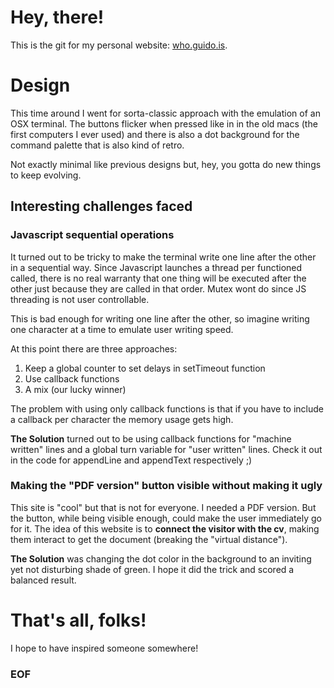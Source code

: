 # Hey, there!

This is the git for my personal website: [who.guido.is](who.guido.is).

# Design

This time around I went for sorta-classic approach with the emulation of an OSX terminal. The buttons flicker when pressed like in in the old macs (the first computers I ever used) and there is also a dot background for the command palette that is also kind of retro.

Not exactly minimal like previous designs but, hey, you gotta do new things to keep evolving.

## Interesting challenges faced

### Javascript sequential operations

It turned out to be tricky to make the terminal write one line after the other in a sequential way. Since Javascript launches a thread per functioned called, there is no real warranty that one thing will be executed after the other just because they are called in that order. Mutex wont do since JS threading is not user controllable.

This is bad enough for writing one line after the other, so imagine writing one character at a time to emulate user writing speed.

At this point there are three approaches:

1. Keep a global counter to set delays in setTimeout function
2. Use callback functions
3. A mix (our lucky winner)

The problem with using only callback functions is that if you have to include a callback per character the memory usage gets high.

**The Solution** turned out to be using callback functions for "machine written" lines and a global turn variable for "user written" lines. Check it out in the code for appendLine and appendText respectively ;)

### Making the "PDF version" button visible without making it ugly

This site is "cool" but that is not for everyone. I needed a PDF version. But the button, while being visible enough, could make the user immediately go for it. The idea of this website is to **connect the visitor with the cv**, making them interact to get the document (breaking the "virtual distance").

**The Solution** was changing the dot color in the background to an inviting yet not disturbing shade of green. I hope it did the trick and scored a balanced result.

# That's all, folks!

I hope to have inspired someone somewhere!

### EOF



